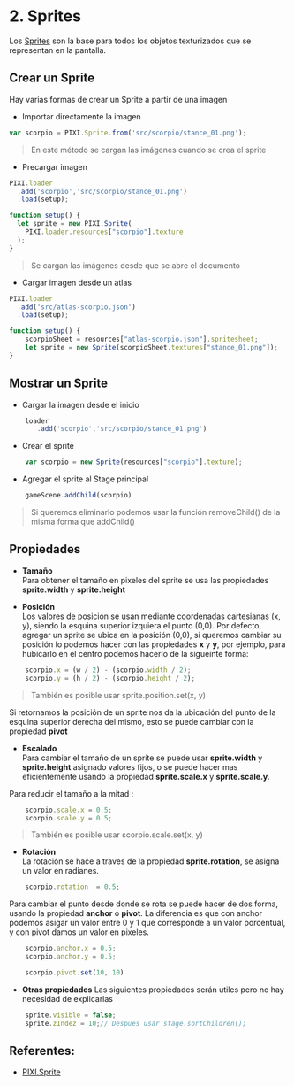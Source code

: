 # 2. Sprites

Los [Sprites](https://pixijs.download/dev/docs/PIXI.Sprite.html "Sprites") son la base para todos los objetos texturizados que se representan en la pantalla.

## Crear un Sprite
Hay varias formas de crear un Sprite a partir de una imagen
- Importar directamente la imagen

```javascript 
var scorpio = PIXI.Sprite.from('src/scorpio/stance_01.png');     
```
> En este método se cargan las imágenes cuando se crea el sprite

- Precargar imagen
```javascript 
PIXI.loader
  .add('scorpio','src/scorpio/stance_01.png')
  .load(setup);

function setup() {
  let sprite = new PIXI.Sprite(
    PIXI.loader.resources["scorpio"].texture
  );
}
```
> Se cargan las imágenes desde que se abre el documento

- Cargar imagen desde un atlas
```javascript 
PIXI.loader
  .add('src/atlas-scorpio.json')
  .load(setup);

function setup() {
    scorpioSheet = resources["atlas-scorpio.json"].spritesheet;
    let sprite = new Sprite(scorpioSheet.textures["stance_01.png"]);
}
```

## Mostrar un Sprite
- Cargar la imagen desde el inicio
```javascript 
    loader
       .add('scorpio','src/scorpio/stance_01.png')    
```
- Crear el sprite 
```javascript 
    var scorpio = new Sprite(resources["scorpio"].texture);  
```
- Agregar el sprite al Stage principal 
```javascript 
    gameScene.addChild(scorpio) 
```
> Si queremos eliminarlo podemos usar la función removeChild() de la misma forma que addChild()
## Propiedades 
- **Tamaño**<br>
Para obtener el tamaño en pixeles del sprite se usa las propiedades **sprite.width** y **sprite.height**

- **Posición**<br>
Los valores de posición se usan mediante coordenadas cartesianas (x, y), siendo la esquina superior izquiera el punto (0,0). Por defecto, agregar un sprite se ubica en la posición (0,0), si queremos cambiar su posición lo podemos hacer con las propiedades **x** y **y**, por ejemplo, para hubicarlo en el centro podemos hacerlo de la sigueinte forma:

```javascript 
    scorpio.x = (w / 2) - (scorpio.width / 2);
    scorpio.y = (h / 2) - (scorpio.height / 2);
```
> También es posible usar sprite.position.set(x, y)

Si retornamos la posición de un sprite nos da la ubicación del punto de la esquina superior derecha del mismo, esto se puede cambiar con la propiedad **pivot**

- **Escalado** <br>
Para cambiar el tamaño de un sprite se puede usar **sprite.width** y **sprite.height** asignado valores fijos, o se puede hacer mas eficientemente usando la propiedad **sprite.scale.x** y **sprite.scale.y**.

Para reducir el tamaño a la mitad :
```javascript 
    scorpio.scale.x = 0.5;
    scorpio.scale.y = 0.5;
```
> También es posible usar scorpio.scale.set(x, y)

- **Rotación** <br>
La rotación se hace a traves de la propiedad **sprite.rotation**, se asigna un valor en radianes.
```javascript 
    scorpio.rotation  = 0.5;
```
Para cambiar el punto desde donde se rota se puede hacer de dos forma, usando la propiedad **anchor** o **pivot**. La diferencia es que con anchor podemos asigar un valor entre 0 y 1 que corresponde a un valor porcentual, y con pivot damos un valor en pixeles.

```javascript 
    scorpio.anchor.x = 0.5;
    scorpio.anchor.y = 0.5;

    scorpio.pivot.set(10, 10)
```
- **Otras propiedades**
Las siguientes propiedades serán utiles pero no hay necesidad de explicarlas
```javascript 
    sprite.visible = false;
    sprite.zIndez = 10;// Despues usar stage.sortChildren();

```

## Referentes:
- [PIXI.Sprite](https://pixijs.download/dev/docs/PIXI.Sprite.html "PIXI.Sprite")